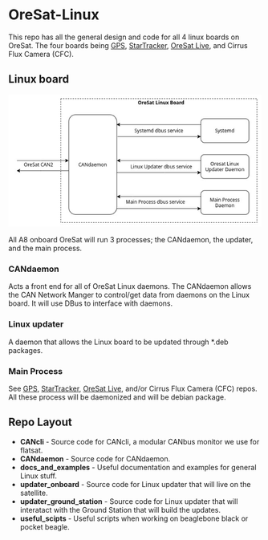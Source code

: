 # OreSat-Linux
This repo has all the general design and code for all 4 linux boards on OreSat. The four boards being [GPS], [StarTracker], [OreSat Live], and Cirrus Flux Camera (CFC).

## Linux board
![](CANdaemon/docs/OreSatLinuxDiagram.jpg)

All A8 onboard OreSat will run 3 processes; the CANdaemon, the updater, and the main process. 

### CANdaemon
Acts a front end for all of OreSat Linux daemons. The CANdaemon allows the CAN Network Manger to control/get data from daemons on the Linux board. It will use DBus to interface with daemons.

### Linux updater
A daemon that allows the Linux board to be updated through *.deb packages.

### Main Process
See [GPS], [StarTracker], [OreSat Live], and/or Cirrus Flux Camera (CFC) repos. All these process will be daemonized and will be debian package.

## Repo Layout 
- **CANcli** - Source code for CANcli, a modular CANbus monitor we use for flatsat.
- **CANdaemon** - Source code for CANdaemon.
- **docs_and_examples** - Useful documentation and examples for general Linux stuff.
- **updater_onboard** - Source code for Linux updater that will live on the satellite.
- **updater_ground_station** - Source code for Linux updater that will interatact with the Ground Station that will build the updates.
- **useful_scipts** - Useful scripts when working on beaglebone black or pocket beagle.

<!-- Other oresat repos -->
[GPS]:https://github.com/oresat/oresat-gps-software
[StarTracker]:https://github.com/oresat/oresat-star-tracker
[OreSat Live]:https://github.com/oresat/oresat-dxwifi-software

<!-- Other repos -->
[CANopenSocket]:https://github.com/CANopenNode/CANopenSocket
